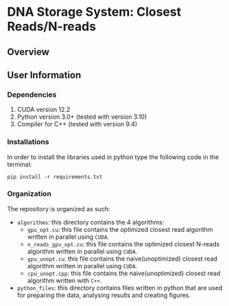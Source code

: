 
# DNA Storage System: Closest Reads/N-reads

## Overview

## User Information

### Dependencies

1. CUDA version 12.2
2. Python version 3.0+ (tested with version 3.10)
3. Compiler for C++ (tested with version 9.4)

### Installations

In order to install the libraries used in python type the following code in the terminal:
```
pip install -r requirements.txt
```

### Organization

The repository is organized as such:
- `algorithms`: this directory contains the 4 algorithms:
  - `gpu_opt.cu`: this file contains the optimized closest read algorithm written in parallel using `CUDA`.
  - `n_reads_gpu_opt.cu`: this file contains the optimized closest N-reads algorithm written in parallel using `CUDA`.
  - `gpu_unopt.cu`: this file contains the naive(unoptimized) closest read algorithm written in parallel using `CUDA`.
  - `cpu_unopt.cpp`: this file contains the naive(unoptimized) closest read algorithm written with `C++`.
- `python_files`: this directory contains files written in python that are used for preparing the data, analysing results and creating figures.
